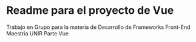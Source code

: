 # Readme para el proyecto de Vue
Trabajo en Grupo para la materia de Desarrollo de Frameworks Front-End Maestria UNIR
Parte Vue